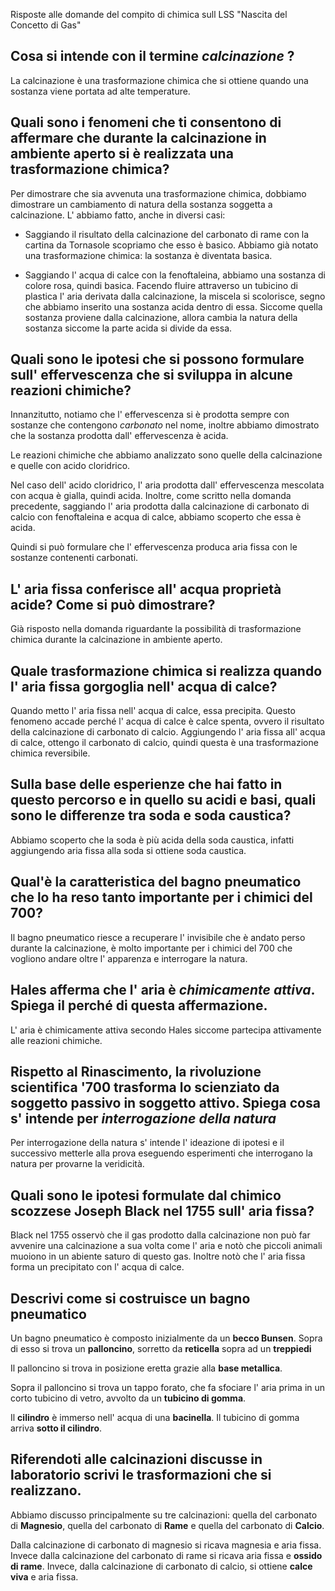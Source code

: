 Risposte alle domande del compito di chimica sull LSS "Nascita del Concetto di Gas"

## Cosa si intende con il termine _calcinazione_ ?

La calcinazione è una trasformazione chimica che si ottiene quando una sostanza viene portata ad alte temperature. 

## Quali sono i fenomeni che ti consentono di affermare che durante la calcinazione in ambiente aperto si è realizzata una trasformazione chimica?

Per dimostrare che sia avvenuta una trasformazione chimica, dobbiamo dimostrare un cambiamento di natura della sostanza soggetta a calcinazione. L' abbiamo fatto, anche in diversi casi:

- Saggiando il risultato della calcinazione  del carbonato di rame con la cartina da Tornasole scopriamo che esso è basico. Abbiamo già notato una trasformazione chimica: la sostanza è diventata basica.

- Saggiando l' acqua di calce con la fenoftaleina, abbiamo una sostanza di colore rosa, quindi basica. Facendo fluire attraverso un tubicino di plastica l' aria derivata dalla calcinazione, la miscela si scolorisce, segno che abbiamo inserito una sostanza acida dentro di essa. Siccome quella sostanza proviene dalla calcinazione, allora cambia la natura della sostanza siccome la parte acida si divide da essa.

## Quali sono le ipotesi che si possono formulare sull' effervescenza che si sviluppa in alcune reazioni chimiche?

Innanzitutto, notiamo che l' effervescenza si è prodotta sempre con sostanze che contengono _carbonato_ nel nome, inoltre abbiamo dimostrato che la sostanza prodotta dall' effervescenza è acida.

Le reazioni chimiche che abbiamo analizzato sono quelle della calcinazione e quelle con acido cloridrico.

Nel caso dell' acido cloridrico, l' aria prodotta dall' effervescenza mescolata con acqua è gialla, quindi acida. Inoltre, come scritto nella domanda precedente, saggiando l' aria prodotta dalla calcinazione di carbonato di calcio con fenoftaleina e acqua di calce, abbiamo scoperto che essa è acida. 

Quindi si può formulare che l' effervescenza produca aria fissa con le sostanze contenenti carbonati.

## L' aria fissa conferisce all' acqua proprietà acide? Come si può dimostrare? 

Già risposto nella domanda riguardante la possibilità di trasformazione chimica durante la calcinazione in ambiente aperto.

## Quale trasformazione chimica si realizza quando l' aria fissa gorgoglia nell' acqua di calce?

Quando metto l' aria fissa nell' acqua di calce, essa precipita. Questo fenomeno accade perché l' acqua di calce è calce spenta, ovvero il risultato della calcinazione di carbonato di calcio. Aggiungendo l' aria fissa all' acqua di calce, ottengo il carbonato di calcio, quindi questa è una trasformazione chimica reversibile.


## Sulla base delle esperienze che hai fatto in questo percorso e in quello su acidi e basi, quali sono le differenze tra soda e soda caustica?

Abbiamo scoperto che la soda è più acida della soda caustica, infatti aggiungendo aria fissa alla soda si ottiene soda caustica.

## Qual'è la caratteristica del bagno pneumatico che lo ha reso tanto importante per i chimici del 700?

Il bagno pneumatico riesce a recuperare l' invisibile che è andato perso durante la calcinazione, è molto importante per i chimici del 700 che vogliono andare oltre l' apparenza e interrogare la natura.

## Hales afferma che l' aria è _chimicamente attiva_. Spiega il perché di questa affermazione.

L' aria è chimicamente attiva secondo Hales siccome partecipa attivamente alle reazioni chimiche. 

## Rispetto al Rinascimento, la rivoluzione scientifica '700 trasforma lo scienziato da soggetto passivo in soggetto attivo. Spiega cosa s' intende per _interrogazione della natura_

Per interrogazione della natura s' intende l' ideazione di ipotesi e il successivo metterle alla prova eseguendo esperimenti che interrogano la natura per provarne la veridicità.

## Quali sono le ipotesi formulate dal chimico scozzese Joseph Black nel 1755 sull' aria fissa?

Black nel 1755 osservò che il gas prodotto dalla calcinazione non può far avvenire una calcinazione a sua volta come l' aria e notò che piccoli animali muoiono in un abiente saturo di questo gas. Inoltre notò che l' aria fissa forma un precipitato con l' acqua di calce.

## Descrivi come si costruisce un bagno pneumatico

Un bagno pneumatico è composto inizialmente da un **becco Bunsen**. Sopra di esso si trova un **palloncino**, sorretto da **reticella** sopra ad un **treppiedi**

Il  palloncino si trova in posizione eretta grazie alla **base metallica**. 

Sopra il palloncino si trova un tappo forato, che fa sfociare l' aria prima in un corto tubicino di vetro, avvolto da un **tubicino di gomma**.

Il **cilindro** è immerso nell' acqua di una **bacinella**. Il tubicino di gomma arriva **sotto il cilindro**.

## Riferendoti alle calcinazioni discusse in laboratorio scrivi le trasformazioni che si realizzano.

Abbiamo discusso principalmente su tre calcinazioni: quella del carbonato di **Magnesio**, quella del carbonato di **Rame** e quella del carbonato di **Calcio**.

Dalla calcinazione di carbonato di magnesio si ricava magnesia e aria fissa. Invece dalla calcinazione del carbonato di rame si ricava aria fissa e **ossido di rame**. Invece, dalla calcinazione di carbonato di calcio, si ottiene **calce viva** e aria fissa.


